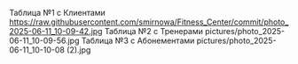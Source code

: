 Таблица №1 с Клиентами
https://raw.githubusercontent.com/smirnowa/Fitness_Center/commit/photo_2025-06-11_10-09-42.jpg
Таблица №2 с Тренерами
pictures/photo_2025-06-11_10-09-56.jpg
Таблица №3 с Абонементами
pictures/photo_2025-06-11_10-10-08 (2).jpg
